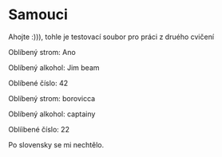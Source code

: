 # Samouci

Ahojte :))),
tohle je testovací soubor pro práci z druého cvičení


Oblíbený strom: Ano

Oblíbený alkohol: Jim beam

Oblíbené číslo: 42

Oblíbený strom: borovicca

Oblíbený alkohol: captainy

Oblíibené číslo: 22 

Po slovensky se mi nechtělo.
